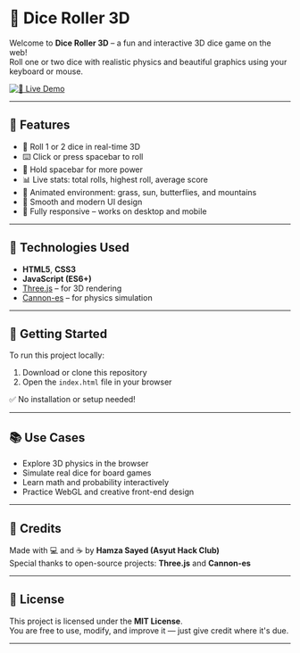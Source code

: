 # 🎲 Dice Roller 3D

Welcome to **Dice Roller 3D** – a fun and interactive 3D dice game on the web!  
Roll one or two dice with realistic physics and beautiful graphics using your keyboard or mouse.

[![🔗 Live Demo](https://img.shields.io/badge/TRY%20IT%20NOW-Dice%20Roller-blue?style=for-the-badge)](https://hamzasayed596.github.io/Dice/)

---

## 🌟 Features

- 🎲 Roll 1 or 2 dice in real-time 3D
- ⌨️ Click or press spacebar to roll
- 🔋 Hold spacebar for more power
- 📊 Live stats: total rolls, highest roll, average score
- 🌄 Animated environment: grass, sun, butterflies, and mountains
- 🎨 Smooth and modern UI design
- 📱 Fully responsive – works on desktop and mobile

---

## 🧪 Technologies Used

- **HTML5**, **CSS3**
- **JavaScript (ES6+)**
- [Three.js](https://threejs.org/) – for 3D rendering
- [Cannon-es](https://pmndrs.github.io/cannon-es/) – for physics simulation

---

## 🚀 Getting Started

To run this project locally:

1. Download or clone this repository  
2. Open the `index.html` file in your browser

✅ No installation or setup needed!

---

## 📚 Use Cases

- Explore 3D physics in the browser
- Simulate real dice for board games
- Learn math and probability interactively
- Practice WebGL and creative front-end design

---

## 🙌 Credits

Made with 💻 and ☕ by **Hamza Sayed (Asyut Hack Club)**  
Special thanks to open-source projects: **Three.js** and **Cannon-es**

---

## 📄 License

This project is licensed under the **MIT License**.  
You are free to use, modify, and improve it — just give credit where it's due.

---
